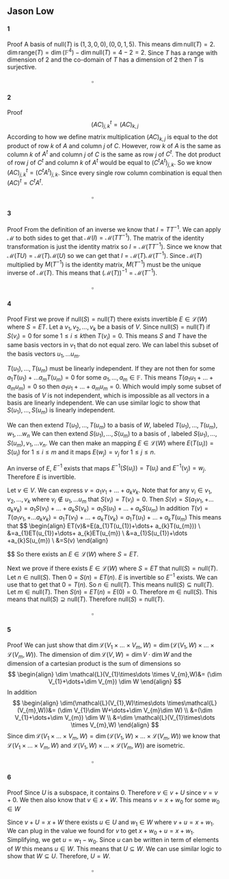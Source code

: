 ## Jason Low
#### 1
Proof
A basis of $\text{null}(T)$ is $(1,3,0,0),(0,0,1,5)$. This means $\dim \text{null}(T)=2$.
$\dim \text{range}(T)=\dim(\mathbb{F}^4)-\dim \text{null}(T)=4-2=2$.
Since $T$ has a range with dimension of $2$ and the co-domain of $T$ has a dimension of 2 then $T$ is surjective.
$\quad\quad\quad\quad\quad\quad\quad\quad\quad\quad\quad\quad\quad\quad\quad\quad\quad\quad\quad\quad\quad\quad\quad\quad\quad\quad\quad\quad\quad\quad\quad\quad\quad\quad\quad\quad\quad\quad\quad\quad\quad\quad\square$
#### 2
Proof
$$
(AC)^t_{j,k}=(AC)_{k,j}
$$
According to how we define matrix multiplication $(AC)_{k,j}$ is equal to the dot product of  row $k$ of $A$ and column $j$ of $C$. However, row $k$ of $A$ is the same as column $k$ of $A^t$ and column $j$ of $C$ is the same as row $j$ of $C^t$. The dot product of row $j$ of $C^t$ and column $k$ of $A^t$ would be equal to $(C^tA^t)_{j,k}$. So we know $(AC)^t_{j,k}=(C^tA^t)_{j,k}$. Since every single row column combination is equal then $(AC)^t=C^tA^t$.
$\quad\quad\quad\quad\quad\quad\quad\quad\quad\quad\quad\quad\quad\quad\quad\quad\quad\quad\quad\quad\quad\quad\quad\quad\quad\quad\quad\quad\quad\quad\quad\quad\quad\quad\quad\quad\quad\quad\quad\quad\quad\quad\square$
#### 3
Proof
From the definition of an inverse we know that $I=TT^{-1}$. We can apply $\mathcal{M}$ to both sides to get that $\mathcal{M}(I)=\mathcal{M}(TT^{-1})$. The matrix of the identity transformation is just the identity matrix so $I=\mathcal{M}(TT^{-1})$. 
Since we know that $\mathcal{M}(TU)=\mathcal{M}(T)\mathcal{M}(U)$ so we can get that $I=\mathcal{M}(T)\mathcal{M}(T^{-1})$. Since $\mathcal{M}(T)$ multiplied by $M(T^{-1})$ is the identity matrix, $M(T^{-1})$ must be the unique inverse of $\mathcal{M}(T)$. This means that $(\mathcal{M}(T))^{-1}=\mathcal{M}(T^{-1})$.
$\quad\quad\quad\quad\quad\quad\quad\quad\quad\quad\quad\quad\quad\quad\quad\quad\quad\quad\quad\quad\quad\quad\quad\quad\quad\quad\quad\quad\quad\quad\quad\quad\quad\quad\quad\quad\quad\quad\quad\quad\quad\quad\square$
#### 4
Proof
First we prove if $\text{null}(S)=\text{null}(T)$ there exists invertible $E\in \mathcal{L}(W)$ where $S=ET$.
Let a $v_{1},v_{2},\dots,v_{k}$ be a basis of $V$. Since $\text{null}(S)=\text{null}(T)$ if $S(v_{i})=0$ for some $1\leq i\leq k$then $T(v_{i})=0$. This means $S$ and $T$ have the same basis vectors in $v_{1}$ that do not equal zero. We can label this subset of the basis vectors $u_{1},\dots u_{m}$. 

$T(u_{1}),\dots, T(u_{m})$ must be linearly independent. If they are not then for some $a_{1}T(u_{1})+\dots a_{m}T(u_{m})=0$ for some $a_{1},\dots,a_{m}\in \mathbb{F}$. This means $T(a_{1}u_{1}+\dots+a_{m}u_{m})=0$ so then $a_{1}u_{1}+\dots+a_{m}u_{m}=0$. Which would imply some subset of the basis of $V$ is not independent, which is impossible as all vectors in a basis are linearly independent. We can use similar logic to show that $S(u_{1}),\dots,S(u_{m})$ is linearly independent. 

We can then extend $T(u_{1}),\dots, T(u_{m})$ to a basis of $W$, labeled $T(u_{1}),\dots, T(u_{m}),w_{1},\dots w_{n}$
We can then extend $S(u_{1}),\dots,S(u_{m})$ to a basis of , labeled $S(u_{1}),\dots,S(u_{m}),v_{1},\dots v_{n}$.
We can then make an mapping $E\in \mathcal{L}(W)$ where $E(T(u_{i}))=S(u_{i})$ for $1\leq i\leq m$ and it maps $E(w_{j})=v_{j}$ for $1\leq j\leq n$. 

An inverse of $E$, $E^{-1}$ exists that maps $E^{-1}(S(u_{i}))=T(u_{i})$ and $E^{-1}(v_{j})=w_{j}$. Therefore $E$ is invertible.

Let $v\in V$.
We can express $v=a_{1}v_{1}+\dots+ a_{k}v_{k}$. Note that for any $v_{i}\in v_{1},v_{2},\dots,v_{k}$ where $v_{i} \notin u_{1},\dots u_{m}$ that $S(v_{i})=T(v_{i})=0$.
Then $S(v)=S(a_{1}v_{1},+\dots a_{k}v_{k})=a_{1}S(v_{1})+\dots +a_{k}S(v_{k})=a_{1}S(u_{1})+\dots +a_{k}S(u_{m})$
In addition $T(v)=T(a_{1}v_{1},+\dots a_{k}v_{k})=a_{1}T(v_{1})+\dots+ a_{k}T(v_{k})=a_{1}T(u_{1})+\dots+ a_{k}T(u_{m})$
This means that 
$$
\begin{align}
ET(v)&=E(a_{1}T(u_{1})+\dots+ a_{k}T(u_{m})) \\
&=a_{1}ET(u_{1})+\dots+ a_{k}ET(u_{m}) \\
&=a_{1}S(u_{1})+\dots +a_{k}S(u_{m}) \\
&=S(v)
\end{align}

$$
So there exists an $E \in \mathcal{L}(W)$ where $S=ET$.


Next we prove if there exists $E\in \mathcal{L}(W)$ where $S=ET$ that $\text{null}(S)=\text{null}(T)$.
Let $n\in \text{null}(S)$. Then $0=S(n)=ET(n)$. $E$ is invertible so $E^{-1}$ exists. We can use that to get that $0=T(n)$. So $n \in \text{null}(T)$. This means $\text{null}(S) \subseteq \text{null}(T)$. 
Let $m\in \text{null}(T)$. Then $S(n)=ET(n)=E(0)=0$. Therefore $m\in \text{null}(S)$. This means that $\text{null}(S) \supseteq \text{null}(T)$. 
Therefore $\text{null}(S) = \text{null}(T)$.
$\quad\quad\quad\quad\quad\quad\quad\quad\quad\quad\quad\quad\quad\quad\quad\quad\quad\quad\quad\quad\quad\quad\quad\quad\quad\quad\quad\quad\quad\quad\quad\quad\quad\quad\quad\quad\quad\quad\quad\quad\quad\quad\square$
#### 5
Proof
We can just show that $\dim \mathcal{L}(V_{1}\times\dots \times V_{m},W) = \dim(\mathcal{L}(V_{1},W)\times\dots \times\mathcal{L}(V_{m},W))$. The dimension of $\dim\mathcal{L}(V,W)=\dim V\cdot\dim W$ and the dimension of a cartesian product is the sum of dimensions so
$$
\begin{align}
\dim \mathcal{L}(V_{1}\times\dots \times V_{m},W)&= (\dim V_{1}+\dots+\dim V_{m}) \dim W
\end{align}
$$
In addition
$$
\begin{align}
\dim(\mathcal{L}(V_{1},W)\times\dots \times\mathcal{L}(V_{m},W))&= (\dim V_{1}\dim W+\dots+\dim V_{m}\dim W) \\
&=(\dim V_{1}+\dots+\dim V_{m}) \dim W \\
&=\dim \mathcal{L}(V_{1}\times\dots \times V_{m},W)
\end{align}
$$
Since $\dim \mathcal{L}(V_{1}\times\dots \times V_{m},W) = \dim(\mathcal{L}(V_{1},W)\times\dots \times\mathcal{L}(V_{m},W))$ we know that $\mathcal{L}(V_{1}\times\dots \times V_{m},W)$ and $\mathcal{L}(V_{1},W)\times\dots \times\mathcal{L}(V_{m},W))$ are isometric.
$\quad\quad\quad\quad\quad\quad\quad\quad\quad\quad\quad\quad\quad\quad\quad\quad\quad\quad\quad\quad\quad\quad\quad\quad\quad\quad\quad\quad\quad\quad\quad\quad\quad\quad\quad\quad\quad\quad\quad\quad\quad\quad\square$
#### 6
Proof
Since $U$ is a subspace, it contains $0$. Therefore $v\in v+U$ since $v=v+0$. We then also know that $v \in x+W$. This means $v=x+w_{0}$ for some $w_{0}\in W$

Since $v+U=x+W$ there exists $u\in U$ and $w_{1}\in W$ where $v+u=x+w_{1}$. We can plug in the value we found for $v$ to get $x+w_{0}+u=x+w_{1}$. Simplifying, we get $u=w_{1}-w_{0}$. Since $u$ can be written in term of elements of $W$ this means $u\in W$. This means that $U\subseteq W$.
We can use similar logic to show that $W\subseteq U$. Therefore, $U=W$.
$\quad\quad\quad\quad\quad\quad\quad\quad\quad\quad\quad\quad\quad\quad\quad\quad\quad\quad\quad\quad\quad\quad\quad\quad\quad\quad\quad\quad\quad\quad\quad\quad\quad\quad\quad\quad\quad\quad\quad\quad\quad\quad\square$




